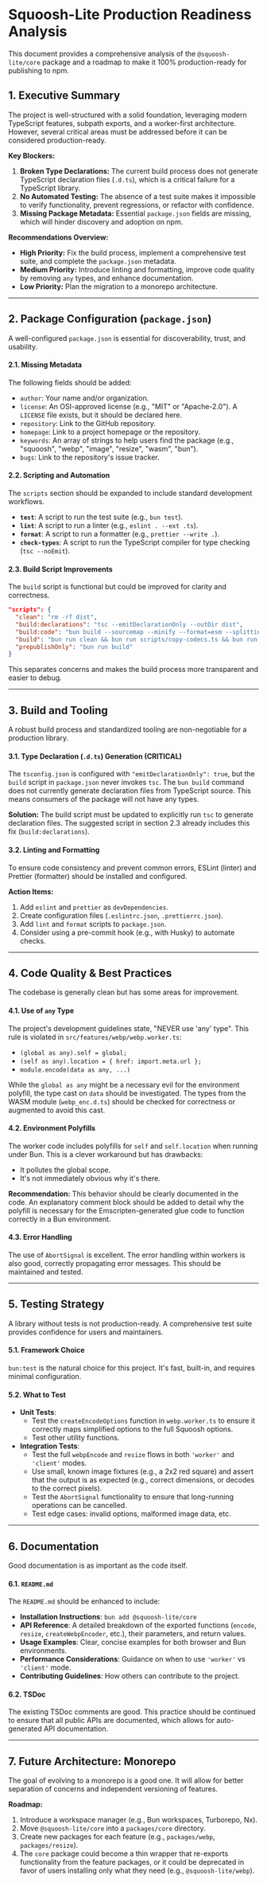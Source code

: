 # Squoosh-Lite Production Readiness Analysis

This document provides a comprehensive analysis of the `@squoosh-lite/core` package and a roadmap to make it 100% production-ready for publishing to npm.

## 1. Executive Summary

The project is well-structured with a solid foundation, leveraging modern TypeScript features, subpath exports, and a worker-first architecture. However, several critical areas must be addressed before it can be considered production-ready.

**Key Blockers:**

1.  **Broken Type Declarations:** The current build process does not generate TypeScript declaration files (`.d.ts`), which is a critical failure for a TypeScript library.
2.  **No Automated Testing:** The absence of a test suite makes it impossible to verify functionality, prevent regressions, or refactor with confidence.
3.  **Missing Package Metadata:** Essential `package.json` fields are missing, which will hinder discovery and adoption on npm.

**Recommendations Overview:**

- **High Priority:** Fix the build process, implement a comprehensive test suite, and complete the `package.json` metadata.
- **Medium Priority:** Introduce linting and formatting, improve code quality by removing `any` types, and enhance documentation.
- **Low Priority:** Plan the migration to a monorepo architecture.

---

## 2. Package Configuration (`package.json`)

A well-configured `package.json` is essential for discoverability, trust, and usability.

#### 2.1. Missing Metadata

The following fields should be added:

- `author`: Your name and/or organization.
- `license`: An OSI-approved license (e.g., "MIT" or "Apache-2.0"). A `LICENSE` file exists, but it should be declared here.
- `repository`: Link to the GitHub repository.
- `homepage`: Link to a project homepage or the repository.
- `keywords`: An array of strings to help users find the package (e.g., "squoosh", "webp", "image", "resize", "wasm", "bun").
- `bugs`: Link to the repository's issue tracker.

#### 2.2. Scripting and Automation

The `scripts` section should be expanded to include standard development workflows.

- **`test`**: A script to run the test suite (e.g., `bun test`).
- **`lint`**: A script to run a linter (e.g., `eslint . --ext .ts`).
- **`format`**: A script to run a formatter (e.g., `prettier --write .`).
- **`check-types`**: A script to run the TypeScript compiler for type checking (`tsc --noEmit`).

#### 2.3. Build Script Improvements

The `build` script is functional but could be improved for clarity and correctness.

```json
"scripts": {
  "clean": "rm -rf dist",
  "build:declarations": "tsc --emitDeclarationOnly --outDir dist",
  "build:code": "bun build --sourcemap --minify --format=esm --splitting --target=bun --outdir=dist src/index.ts src/features/webp/index.ts src/features/webp/webp.worker.ts src/features/resize/index.ts src/features/resize/resize.worker.ts",
  "build": "bun run clean && bun run scripts/copy-codecs.ts && bun run build:declarations && bun run build:code",
  "prepublishOnly": "bun run build"
}
```

This separates concerns and makes the build process more transparent and easier to debug.

---

## 3. Build and Tooling

A robust build process and standardized tooling are non-negotiable for a production library.

#### 3.1. Type Declaration (`.d.ts`) Generation (CRITICAL)

The `tsconfig.json` is configured with `"emitDeclarationOnly": true`, but the `build` script in `package.json` never invokes `tsc`. The `bun build` command does not currently generate declaration files from TypeScript source. This means consumers of the package will not have any types.

**Solution:**
The build script must be updated to explicitly run `tsc` to generate declaration files. The suggested script in section 2.3 already includes this fix (`build:declarations`).

#### 3.2. Linting and Formatting

To ensure code consistency and prevent common errors, ESLint (linter) and Prettier (formatter) should be installed and configured.

**Action Items:**

1.  Add `eslint` and `prettier` as `devDependencies`.
2.  Create configuration files (`.eslintrc.json`, `.prettierrc.json`).
3.  Add `lint` and `format` scripts to `package.json`.
4.  Consider using a pre-commit hook (e.g., with Husky) to automate checks.

---

## 4. Code Quality & Best Practices

The codebase is generally clean but has some areas for improvement.

#### 4.1. Use of `any` Type

The project's development guidelines state, "NEVER use 'any' type". This rule is violated in `src/features/webp/webp.worker.ts`:

- `(global as any).self = global;`
- `(self as any).location = { href: import.meta.url };`
- `module.encode(data as any, ...)`

While the `global as any` might be a necessary evil for the environment polyfill, the type cast on `data` should be investigated. The types from the WASM module (`webp_enc.d.ts`) should be checked for correctness or augmented to avoid this cast.

#### 4.2. Environment Polyfills

The worker code includes polyfills for `self` and `self.location` when running under Bun. This is a clever workaround but has drawbacks:

- It pollutes the global scope.
- It's not immediately obvious why it's there.

**Recommendation:**
This behavior should be clearly documented in the code. An explanatory comment block should be added to detail why the polyfill is necessary for the Emscripten-generated glue code to function correctly in a Bun environment.

#### 4.3. Error Handling

The use of `AbortSignal` is excellent. The error handling within workers is also good, correctly propagating error messages. This should be maintained and tested.

---

## 5. Testing Strategy

A library without tests is not production-ready. A comprehensive test suite provides confidence for users and maintainers.

#### 5.1. Framework Choice

`bun:test` is the natural choice for this project. It's fast, built-in, and requires minimal configuration.

#### 5.2. What to Test

- **Unit Tests**:
  - Test the `createEncodeOptions` function in `webp.worker.ts` to ensure it correctly maps simplified options to the full Squoosh options.
  - Test other utility functions.
- **Integration Tests**:
  - Test the full `webpEncode` and `resize` flows in both `'worker'` and `'client'` modes.
  - Use small, known image fixtures (e.g., a 2x2 red square) and assert that the output is as expected (e.g., correct dimensions, or decodes to the correct pixels).
  - Test the `AbortSignal` functionality to ensure that long-running operations can be cancelled.
  - Test edge cases: invalid options, malformed image data, etc.

---

## 6. Documentation

Good documentation is as important as the code itself.

#### 6.1. `README.md`

The `README.md` should be enhanced to include:

- **Installation Instructions**: `bun add @squoosh-lite/core`
- **API Reference**: A detailed breakdown of the exported functions (`encode`, `resize`, `createWebpEncoder`, etc.), their parameters, and return values.
- **Usage Examples**: Clear, concise examples for both browser and Bun environments.
- **Performance Considerations**: Guidance on when to use `'worker'` vs `'client'` mode.
- **Contributing Guidelines**: How others can contribute to the project.

#### 6.2. TSDoc

The existing TSDoc comments are good. This practice should be continued to ensure that all public APIs are documented, which allows for auto-generated API documentation.

---

## 7. Future Architecture: Monorepo

The goal of evolving to a monorepo is a good one. It will allow for better separation of concerns and independent versioning of features.

**Roadmap:**

1.  Introduce a workspace manager (e.g., Bun workspaces, Turborepo, Nx).
2.  Move `@squoosh-lite/core` into a `packages/core` directory.
3.  Create new packages for each feature (e.g., `packages/webp`, `packages/resize`).
4.  The `core` package could become a thin wrapper that re-exports functionality from the feature packages, or it could be deprecated in favor of users installing only what they need (e.g., `@squoosh-lite/webp`).

